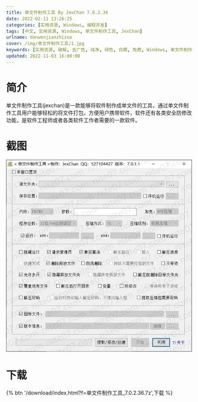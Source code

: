```yaml
---
title: 单文件制作工具 By JexChan 7.0.2.36
date: 2022-02-11 13:26:25
categories: [实用资源, Windows, 编程开发]
tags: [中文, 实用资源, Windows, 单文件制作工具, JexChan]
urlname: danwenjianzhizuo
cover: /img/单文件制作工具/1.jpg
keywords: [实用资源, 破解, 去广告, 纯净, 绿色, 白嫖, 免费, Windows, 单文件制作工具, JexChan]
updated: 2022-11-03 16:00:00
---
```


# 简介

单文件制作工具(jexchan)是一款能够将软件制作成单文件的工具，通过单文件制作工具用户能够轻松的将文件打包，方便用户携带软件，软件还有各类安全防修改功能，是软件工程师或者各类软件工作者需要的一款软件。

# 截图

![](/img/单文件制作工具/2.jpg)

# 下载

{% btn '/download/index.html?f=单文件制作工具_7.0.2.36.7z',下载 %}
